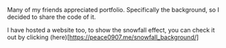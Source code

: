 Many of my friends appreciated portfolio. Specifically the background, so I decided to share the code of it.

I have hosted a website too, to show the snowfall effect, you can check it out by clicking (here)[https://peace0907.me/snowfall_background/]
